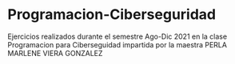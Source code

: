 # Programacion-Ciberseguridad
Ejercicios realizados durante el semestre Ago-Dic 2021 en la clase Programacion para Ciberseguidad impartida por la maestra PERLA MARLENE VIERA GONZALEZ
